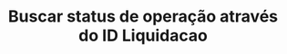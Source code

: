 ---
title: Buscar status de operação através do ID Liquidacao
api:
  file: readme-hml-corebank.json
  operationId: get_v1-operations-status-agency-account-idliquidacao
hidden: false
---